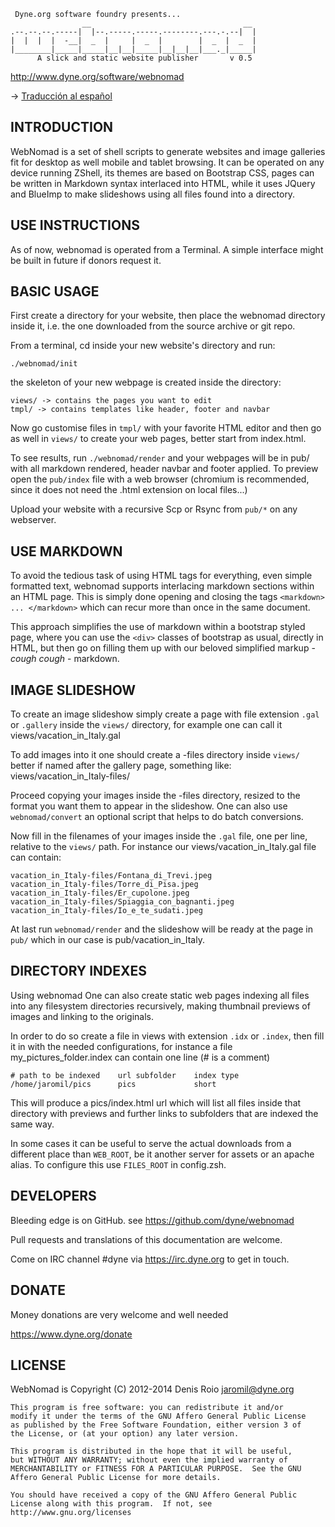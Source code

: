     Dyne.org software foundry presents...
                    __                                  __ 
    .--.--.--.-----|  |--.-----.-----.--------.---.-.--|  |
    |  |  |  |  -__|  _  |     |  _  |        |  _  |  _  |
    |________|_____|_____|__|__|_____|__|__|__|___._|_____|
          A slick and static website publisher       v 0.5

http://www.dyne.org/software/webnomad

-> [Traducción al español](README-es.md)

## INTRODUCTION

WebNomad is a set of shell scripts to generate websites and image
galleries fit for desktop as well mobile and tablet browsing. It can
be operated on any device running ZShell, its themes are based on
Bootstrap CSS, pages can be written in Markdown syntax interlaced into
HTML, while it uses JQuery and BlueImp to make slideshows using all
files found into a directory.

## USE INSTRUCTIONS 

As of now, webnomad is operated from a Terminal.  A simple interface
might be built in future if donors request it.

## BASIC USAGE

First create a directory for your website, then place the webnomad
directory inside it, i.e. the one downloaded from the source archive
or git repo.

From a terminal, cd inside your new website's directory and run:

    ./webnomad/init 

the skeleton of your new webpage is created inside the directory:

    views/ -> contains the pages you want to edit
    tmpl/ -> contains templates like header, footer and navbar

Now go customise files in `tmpl/` with your favorite HTML editor and
then go as well in `views/` to create your web pages, better start from
index.html.

To see results, run `./webnomad/render` and your webpages will be in
pub/ with all markdown rendered, header navbar and footer applied. To
preview open the `pub/index` file with a web browser (chromium is
recommended, since it does not need the .html extension on local
files...)

Upload your website with a recursive Scp or Rsync from `pub/*` on any
webserver.

## USE MARKDOWN

To avoid the tedious task of using HTML tags for everything, even
simple formatted text, webnomad supports interlacing markdown sections
within an HTML page. This is simply done opening and closing the tags
`<markdown> ... </markdown>` which can recur more than once in the
same document.

This approach simplifies the use of markdown within a bootstrap styled
page, where you can use the `<div>` classes of bootstrap as usual,
directly in HTML, but then go on filling them up with our beloved
simplified markup - *cough* *cough* - markdown.

## IMAGE SLIDESHOW

To create an image slideshow simply create a page with file extension
`.gal` or `.gallery` inside the `views/` directory, for example one
can call it views/vacation_in_Italy.gal

To add images into it one should create a -files directory inside
`views/` better if named after the gallery page, something like:
views/vacation_in_Italy-files/

Proceed copying your images inside the -files directory, resized to
the format you want them to appear in the slideshow. One can also use
`webnomad/convert` an optional script that helps to do batch
conversions.

Now fill in the filenames of your images inside the `.gal` file, one
per line, relative to the `views/` path. For instance our
views/vacation_in_Italy.gal file can contain:

    vacation_in_Italy-files/Fontana_di_Trevi.jpeg
    vacation_in_Italy-files/Torre_di_Pisa.jpeg
    vacation_in_Italy-files/Er_cupolone.jpeg
    vacation_in_Italy-files/Spiaggia_con_bagnanti.jpeg
    vacation_in_Italy-files/Io_e_te_sudati.jpeg

At last run `webnomad/render` and the slideshow will be ready at the
page in `pub/` which in our case is pub/vacation_in_Italy.

## DIRECTORY INDEXES

Using webnomad One can also create static web pages indexing all files
into any filesystem directories recursively, making thumbnail previews
of images and linking to the originals.

In order to do so create a file in views with extension `.idx` or
`.index`, then fill it in with the needed configurations, for instance a
file my_pictures_folder.index can contain one line (# is a comment)

    # path to be indexed    url subfolder    index type
    /home/jaromil/pics      pics             short

This will produce a pics/index.html url which will list
all files inside that directory with previews and further links to
subfolders that are indexed the same way.

In some cases it can be useful to serve the actual downloads from a
different place than `WEB_ROOT`, be it another server for assets or an
apache alias. To configure this use `FILES_ROOT` in config.zsh.

## DEVELOPERS

Bleeding edge is on GitHub. see https://github.com/dyne/webnomad

Pull requests and translations of this documentation are welcome.

Come on IRC channel #dyne via https://irc.dyne.org to get in touch.

## DONATE

Money donations are very welcome and well needed

https://www.dyne.org/donate

## LICENSE

WebNomad is Copyright (C) 2012-2014 Denis Roio <jaromil@dyne.org>

    This program is free software: you can redistribute it and/or
    modify it under the terms of the GNU Affero General Public License
    as published by the Free Software Foundation, either version 3 of
    the License, or (at your option) any later version.

    This program is distributed in the hope that it will be useful,
    but WITHOUT ANY WARRANTY; without even the implied warranty of
    MERCHANTABILITY or FITNESS FOR A PARTICULAR PURPOSE.  See the GNU
    Affero General Public License for more details.

    You should have received a copy of the GNU Affero General Public
    License along with this program.  If not, see
    http://www.gnu.org/licenses
